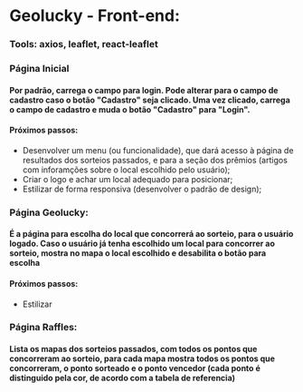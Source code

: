 # Geolucky - Front-end:
### Tools: axios, leaflet, react-leaflet
### Página Inicial
#### Por padrão, carrega o campo para login. Pode alterar para o campo de cadastro caso o botão "Cadastro" seja clicado. Uma vez clicado, carrega o campo de cadastro e muda o botão "Cadastro" para "Login".
#### Próximos passos: 
- Desenvolver um menu (ou funcionalidade), que dará acesso à página de resultados dos sorteios passados, e para a seção dos prêmios (artigos com inforamções sobre o local escolhido pelo usuário);
- Criar o logo e achar um local adequado para posicionar;
- Estilizar de forma responsiva (desenvolver o padrão de design);
### Página Geolucky:
#### É a página para escolha do local que concorrerá ao sorteio, para o usuário logado. Caso o usuário já tenha escolhido um local para concorrer ao sorteio, mostra no mapa o local escolhido e desabilita o botão para escolha
#### Próximos passos:
- Estilizar
### Página Raffles:
#### Lista os mapas dos sorteios passados, com todos os pontos que concorreram ao sorteio, para cada mapa mostra todos os pontos que concorreram, o ponto sorteado e o ponto vencedor (cada ponto é distinguido pela cor, de acordo com a tabela de referencia)
